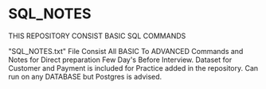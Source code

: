 # SQL_NOTES
THIS REPOSITORY CONSIST BASIC SQL COMMANDS

"SQL_NOTES.txt" File Consist All BASIC To ADVANCED Commands and Notes for Direct preparation Few Day's Before Interview.
Dataset for Customer and Payment is included for Practice added in the repository.
Can run on any DATABASE but Postgres is advised.
